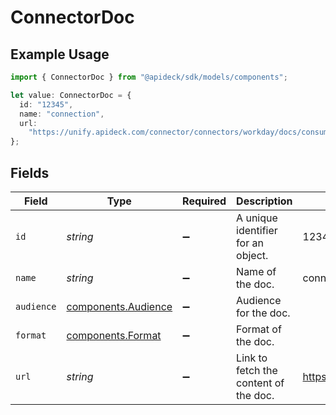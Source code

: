 # ConnectorDoc

## Example Usage

```typescript
import { ConnectorDoc } from "@apideck/sdk/models/components";

let value: ConnectorDoc = {
  id: "12345",
  name: "connection",
  url:
    "https://unify.apideck.com/connector/connectors/workday/docs/consumer+connection",
};
```

## Fields

| Field                                                                           | Type                                                                            | Required                                                                        | Description                                                                     | Example                                                                         |
| ------------------------------------------------------------------------------- | ------------------------------------------------------------------------------- | ------------------------------------------------------------------------------- | ------------------------------------------------------------------------------- | ------------------------------------------------------------------------------- |
| `id`                                                                            | *string*                                                                        | :heavy_minus_sign:                                                              | A unique identifier for an object.                                              | 12345                                                                           |
| `name`                                                                          | *string*                                                                        | :heavy_minus_sign:                                                              | Name of the doc.                                                                | connection                                                                      |
| `audience`                                                                      | [components.Audience](../../models/components/audience.md)                      | :heavy_minus_sign:                                                              | Audience for the doc.                                                           |                                                                                 |
| `format`                                                                        | [components.Format](../../models/components/format.md)                          | :heavy_minus_sign:                                                              | Format of the doc.                                                              |                                                                                 |
| `url`                                                                           | *string*                                                                        | :heavy_minus_sign:                                                              | Link to fetch the content of the doc.                                           | https://unify.apideck.com/connector/connectors/workday/docs/consumer+connection |